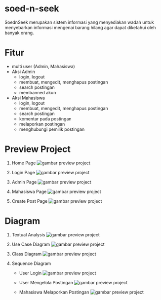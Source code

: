 # soed-n-seek
SoednSeek merupakan sistem informasi yang menyediakan wadah untuk menyebarkan informasi mengenai barang hilang agar dapat diketahui oleh banyak orang.

# Fitur
- multi user (Admin, Mahasiswa)
- Aksi Admin
  - login, logout
  - membuat, mengedit, menghapus postingan
  - search postingan
  - membanned akun
- Aksi Mahasiswa
  - login, logout
  - membuat, mengedit, menghapus postingan
  - search postingan
  - komentar pada postingan
  - melaporkan postingan
  - menghubungi pemilik postingan

# Preview Project
1. Home Page
   ![gambar preview project](foto/home-page.png "Home Page")
   
2. Login Page
   ![gambar preview project](foto/login-page.png "Login Page")
   
3. Admin Page
   ![gambar preview project](foto/admin-page.png "Admin Page")
   
4. Mahasiswa Page
   ![gambar preview project](foto/mahasiswa-page.png "Mahasiswa Page")
   
5. Create Post Page
   ![gambar preview project](foto/create-post.png "Create Page")

# Diagram
1. Textual Analysis
   ![gambar preview project](foto/textual-analysis.png "Textual Analysis")

2. Use Case Diagram
   ![gambar preview project](foto/UC%20Soed-n-Seek.jpg "Use Case Diagram")

3. Class Diagram
   ![gambar preview project](foto/Class%20soed-n-seek.png "Class Diagram")

4. Sequence Diagram
   - User Login
   ![gambar preview project](foto/SD%20User%20Login.jpg "Sequence Diagram User Login")

   - User Mengelola Postingan
   ![gambar preview project](foto/SD%20User%20mengelola%20postingan.jpg "Sequence Diagram User Mengelola Postingan")

   - Mahasiswa Melaporkan Postingan
   ![gambar preview project](foto/SD%20Mahasiswa%20melaporkan%20postingan.jpg "Sequence Diagram Mahasiswa Melaporkan Postingan")
